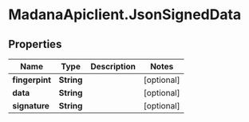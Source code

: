 # MadanaApiclient.JsonSignedData

## Properties

Name | Type | Description | Notes
------------ | ------------- | ------------- | -------------
**fingerpint** | **String** |  | [optional] 
**data** | **String** |  | [optional] 
**signature** | **String** |  | [optional] 


